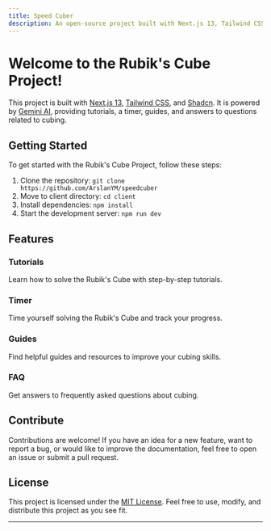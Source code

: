 ```yaml
---
title: Speed Cuber
description: An open-source project built with Next.js 13, Tailwind CSS, and Shadcn. Powered by Gemini AI, this project provides Rubik's Cube tutorials, a timer, guides, and answers questions related to cubing.
---
```


# Welcome to the Rubik's Cube Project!

This project is built with [Next.js 13](https://nextjs.org/), [Tailwind CSS](https://tailwindcss.com/), and [Shadcn](https://shadcn.com/). It is powered by [Gemini AI](https://gemini.ai/), providing tutorials, a timer, guides, and answers to questions related to cubing.

## Getting Started

To get started with the Rubik's Cube Project, follow these steps:

1. Clone the repository: `git clone https://github.com/ArslanYM/speedcuber`
2. Move to client directory: `cd client`
3. Install dependencies: `npm install`
4. Start the development server: `npm run dev`

## Features

### Tutorials

Learn how to solve the Rubik's Cube with step-by-step tutorials.

### Timer

Time yourself solving the Rubik's Cube and track your progress.

### Guides

Find helpful guides and resources to improve your cubing skills.

### FAQ

Get answers to frequently asked questions about cubing.

## Contribute

Contributions are welcome! If you have an idea for a new feature, want to report a bug, or would like to improve the documentation, feel free to open an issue or submit a pull request.

## License

This project is licensed under the [MIT License](https://opensource.org/licenses/MIT). Feel free to use, modify, and distribute this project as you see fit.

---

